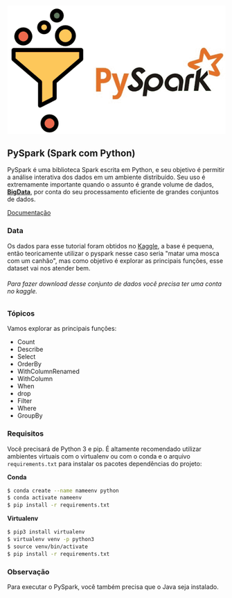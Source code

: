 <p align="center">
  <img src="imagens/pyspark-filter.png" >
</p>


## PySpark (Spark com Python)

PySpark é uma biblioteca Spark escrita em Python, e seu objetivo é permitir a análise interativa dos dados em um ambiente distribuído. Seu uso é extremamente importante quando o assunto é grande volume de dados, <ins>**BigData**</ins>, por conta do seu processamento eficiente de grandes conjuntos de dados.

[Documentação](https://spark.apache.org/)

### Data

Os dados para esse tutorial foram obtidos no  [Kaggle](https://www.kaggle.com/anninasimon/employee-salary-dataset), a base é pequena, então teoricamente utilizar o pyspark nesse caso seria "matar uma mosca com um canhão", mas como objetivo é explorar as principais funções, esse dataset vai nos atender bem.

###### Para fazer download desse conjunto de dados você precisa ter uma conta no kaggle.

### Tópicos

Vamos explorar as principais funções:

* Count
* Describe
* Select
* OrderBy
* WithColumnRenamed
* WithColumn
* When
* drop
* Filter
* Where
* GroupBy

### Requisitos

Você precisará de Python 3 e pip. É altamente recomendado utilizar ambientes virtuais
com o virtualenv ou com o conda e o arquivo `requirements.txt` para instalar os pacotes dependências
do projeto:

**Conda**  
```bash
$ conda create --name nameenv python
$ conda activate nameenv
$ pip install -r requirements.txt
```
**Virtualenv**
```bash
$ pip3 install virtualenv
$ virtualenv venv -p python3
$ source venv/bin/activate
$ pip install -r requirements.txt
```
### Observação
Para executar o PySpark, você também precisa que o Java seja instalado.